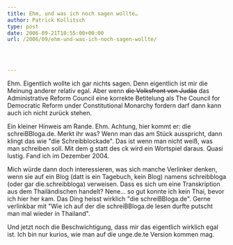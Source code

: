 ```yaml
---
title: Ehm, und was ich noch sagen wollte…
author: Patrick Kollitsch
type: post
date: 2006-09-21T10:55:00+00:00
url: /2006/09/ehm-und-was-ich-noch-sagen-wollte/




---
```

Ehm. Eigentlich wollte ich gar nichts sagen. Denn eigentlich ist mir die Meinung anderer relativ egal. Aber wenn <del>die Volksfront von Jud&auml;a</del> das Administrative Reform Council eine korrekte Betitelung als The Council for Democratic Reform under Constitutional Monarchy fordern darf dann kann auch ich nicht zur&uuml;ck stehen. 

Ein kleiner Hinweis am Rande. Ehm. Achtung, hier kommt er: die schreiBBloga.de. Merkt ihr was? Wenn man das am St&uuml;ck ausspricht, dann klingt das wie "die Schreibblockade". Das ist wenn man nicht wei&szlig;, was man schreiben soll. Mit dem g statt des ck wird ein Wortspiel daraus. Quasi lustig. Fand ich im Dezember 2004. 

Mich w&uuml;rde dann doch interessieren, was sich manche Verlinker denken, wenn sie auf ein Blog (datt is ein Tagebuch, kein Blog) namens schreibbloga (oder gar die.schreibbloga) verweisen. Dass es sich um eine Transkription aus dem Thail&auml;ndischen handelt? Nene... so gut konnte ich kein Thai, bevor ich hier her kam. Das Ding heisst wirklich "die schreiBBloga.de". Gerne verlinkbar mit "Wie ich auf der die schreiBBloga.de lesen durfte putscht man mal wieder in Thailand". 

Und jetzt noch die Beschwichtigung, dass mir das eigentlich wirklich egal ist. Ich bin nur kurios, wie man auf die unge.de.te Version kommen mag.
